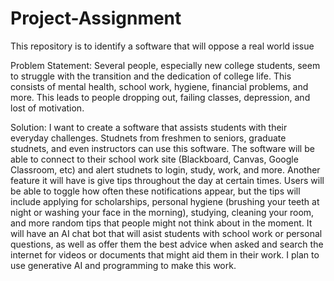 # Project-Assignment
This repository is to identify a software that will oppose a real world issue

Problem Statement:
  Several people, especially new college students, seem to struggle with the transition and the dedication of college life. This consists of mental health, school work, hygiene, financial problems, and more. This leads to people dropping out, failing classes, depression, and lost of motivation. 

  Solution: I want to create a software that assists students with their everyday challenges. Studnets from freshmen to seniors, graduate studnets, and even instructors can use this software. The software will be able to connect to their school work site (Blackboard, Canvas, Google Classroom, etc) and alert studnets to login, study, work, and more. Another feature it will have is give tips throughout the day at certain times. Users will be able to toggle how often these notifications appear, but the tips will include applying for scholarships, personal hygiene (brushing your teeth at night or washing your face in the morning), studying, cleaning your room, and more random tips that people might not think about in the moment. It will have an AI chat bot that will asist students with school work or personal questions, as well as offer them the best advice when asked and search the internet for videos or documents that might aid them in their work. I plan to use generative AI and programming to make this work. 
    
